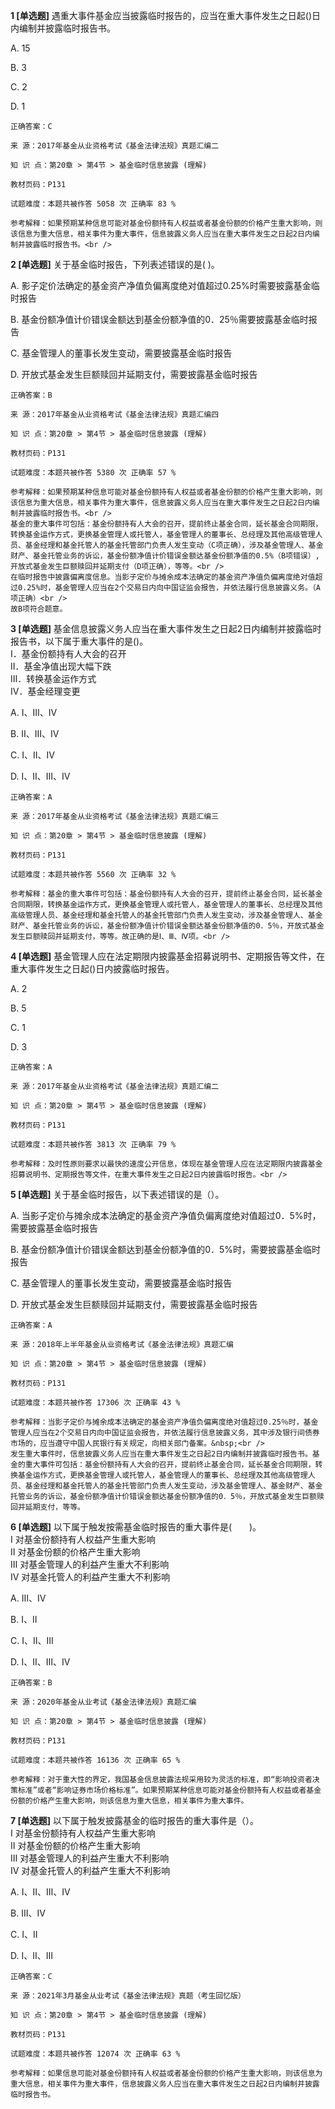 **1 [单选题]** 遇重大事件基金应当披露临时报告的，应当在重大事件发生之日起()日内编制并披露临时报告书。

A. 15

B. 3

C. 2

D. 1

```
正确答案：C

来 源：2017年基金从业资格考试《基金法律法规》真题汇编二

知 识 点：第20章 > 第4节 > 基金临时信息披露 (理解)

教材页码：P131

试题难度：本题共被作答 5058 次 正确率 83 %

参考解释：如果预期某种信息可能对基金份额持有人权益或者基金份额的价格产生重大影响，则该信息为重大信息，相关事件为重大事件，信息披露义务人应当在重大事件发生之日起2日内编制并披露临时报告书。<br />
```


**2 [单选题]** 关于基金临时报告，下列表述错误的是(        )。

A. 影子定价法确定的基金资产净值负偏离度绝对值超过0.25%时需要披露基金临时报告

B. 基金份额净值计价错误金额达到基金份额净值的0．25％需要披露基金临时报告

C. 基金管理人的董事长发生变动，需要披露基金临时报告

D. 开放式基金发生巨额赎回并延期支付，需要披露基金临时报告

```
正确答案：B

来 源：2017年基金从业资格考试《基金法律法规》真题汇编四

知 识 点：第20章 > 第4节 > 基金临时信息披露 (理解)

教材页码：P131

试题难度：本题共被作答 5380 次 正确率 57 %

参考解释：如果预期某种信息可能对基金份额持有人权益或者基金份额的价格产生重大影响，则该信息为重大信息，相关事件为重大事件，信息披露义务人应当在重大事件发生之日起2日内编制并披露临时报告书。<br />
基金的重大事件可包括：基金份额持有人大会的召开，提前终止基金合同，延长基金合同期限，转换基金运作方式，更换基金管理人或托管人，基金管理人的董事长、总经理及其他高级管理人员、基金经理和基金托管人的基金托管部门负责人发生变动（C项正确），涉及基金管理人、基金财产、基金托管业务的诉讼，基金份额净值计价错误金额达基金份额净值的0.5%（B项错误）,开放式基金发生巨额赎回并延期支付（D项正确），等等。<br />
在临时报告中披露偏离度信息。当影子定价与摊余成本法确定的基金资产净值负偏离度绝对值超过0.25%时，基金管理人应当在2个交易日内向中国证监会报告，并依法履行信息披露义务。（A项正确）<br />
故B项符合题意。
```


**3 [单选题]** 基金信息披露义务人应当在重大事件发生之日起2日内编制并披露临时报告书，以下属于重大事件的是()。<br />
Ⅰ．基金份额持有人大会的召开<br />
Ⅱ．基金净值出现大幅下跌<br />
Ⅲ．转换基金运作方式<br />
Ⅳ．基金经理变更

A. Ⅰ、Ⅲ、Ⅳ

B. Ⅱ、Ⅲ、Ⅳ

C. Ⅰ、Ⅱ、Ⅳ

D. Ⅰ、Ⅱ、Ⅲ、Ⅳ

```
正确答案：A

来 源：2017年基金从业资格考试《基金法律法规》真题汇编三

知 识 点：第20章 > 第4节 > 基金临时信息披露 (理解)

教材页码：P131

试题难度：本题共被作答 5560 次 正确率 32 %

参考解释：基金的重大事件可包括：基金份额持有人大会的召开，提前终止基金合同，延长基金合同期限，转换基金运作方式，更换基金管理人或托管人，基金管理人的董事长、总经理及其他高级管理人员、基金经理和基金托管人的基金托管部门负责人发生变动，涉及基金管理人、基金财产、基金托管业务的诉讼，基金份额净值计价错误金额达基金份额净值的0．5％，开放式基金发生巨额赎回并延期支付，等等。故正确的是Ⅰ、Ⅲ、Ⅳ项。<br />
```


**4 [单选题]** 基金管理人应在法定期限内披露基金招募说明书、定期报告等文件，在重大事件发生之日起()日内披露临时报告。

A. 2

B. 5

C. 1

D. 3

```
正确答案：A

来 源：2017年基金从业资格考试《基金法律法规》真题汇编二

知 识 点：第20章 > 第4节 > 基金临时信息披露 (理解)

教材页码：P131

试题难度：本题共被作答 3813 次 正确率 79 %

参考解释：及时性原则要求以最快的速度公开信息，体现在基金管理人应在法定期限内披露基金招募说明书、定期报告等文件，在重大事件发生之日起2日内披露临时报告。<br />
```


**5 [单选题]** 关于基金临时报告，以下表述错误的是（）。

A. 当影子定价与摊余成本法确定的基金资产净值负偏离度绝对值超过0．5%时，需要披露基金临时报告

B. 基金份额净值计价错误金额达到基金份额净值的0．5%时，需要披露基金临时报告

C. 基金管理人的董事长发生变动，需要披露基金临时报告

D. 开放式基金发生巨额赎回并延期支付，需要披露基金临时报告

```
正确答案：A

来 源：2018年上半年基金从业资格考试《基金法律法规》真题汇编

知 识 点：第20章 > 第4节 > 基金临时信息披露 (理解)

教材页码：P131

试题难度：本题共被作答 17306 次 正确率 43 %

参考解释：当影子定价与摊余成本法确定的基金资产净值负偏离度绝对值超过0.25％时，基金管理人应当在2个交易日内向中国证监会报告，并依法履行信息披露义务，其中涉及银行间债券市场的，应当遵守中国人民银行有关规定，向相关部门备案。&nbsp;<br />
发生重大事件时，信息披露义务人应当在重大事件发生之日起2日内编制并披露临时报告书。基金的重大事件可包括：基金份额持有人大会的召开，提前终止基金合同，延长基金合同期限，转换基金运作方式，更换基金管理人或托管人，基金管理人的董事长、总经理及其他高级管理人员、基金经理和基金托管人的基金托管部门负责人发生变动，涉及基金管理人、基金财产、基金托管业务的诉讼，基金份额净值计价错误金额达基金份额净值的0．5％，开放式基金发生巨额赎回并延期支付，等等。
```


**6 [单选题]** 以下属于触发按需基金临时报告的重大事件是(&emsp;&emsp;)。<br />
Ⅰ 对基金份额持有人权益产生重大影响<br />
Ⅱ 对基金份额的价格产生重大影响<br />
Ⅲ 对基金管理人的利益产生重大不利影响<br />
Ⅳ 对基金托管人的利益产生重大不利影响

A. Ⅲ、Ⅳ

B. Ⅰ、Ⅱ

C. Ⅰ、Ⅱ、Ⅲ

D. Ⅰ、Ⅱ、Ⅲ、Ⅳ

```
正确答案：B

来 源：2020年基金从业考试《基金法律法规》真题汇编

知 识 点：第20章 > 第4节 > 基金临时信息披露 (理解)

教材页码：P131

试题难度：本题共被作答 16136 次 正确率 65 %

参考解释：对于重大性的界定，我国基金信息披露法规采用较为灵活的标准，即“影响投资者决策标准”或者“影响证券市场价格标准”。如果预期某种信息可能对基金份额持有人权益或者基金份额的价格产生重大影响，则该信息为重大信息，相关事件为重大事件。
```


**7 [单选题]** 以下属于触发披露基金的临时报告的重大事件是（）。<br />
Ⅰ 对基金份额持有人权益产生重大影响<br />
Ⅱ 对基金份额的价格产生重大影响<br />
Ⅲ 对基金管理人的利益产生重大不利影响<br />
Ⅳ 对基金托管人的利益产生重大不利影响

A. Ⅰ、Ⅱ、Ⅲ、Ⅳ

B. Ⅲ、Ⅳ

C. Ⅰ、Ⅱ

D. Ⅰ、Ⅱ、Ⅲ

```
正确答案：C

来 源：2021年3月基金从业考试《基金法律法规》真题（考生回忆版）

知 识 点：第20章 > 第4节 > 基金临时信息披露 (理解)

教材页码：P131

试题难度：本题共被作答 12074 次 正确率 63 %

参考解释：如果信息可能对基金份额持有人权益或者基金份额的价格产生重大影响，则该信息为重大信息，相关事件为重大事件，信息披露义务人应当在重大事件发生之日起2日内编制并披露临时报告书。
```

